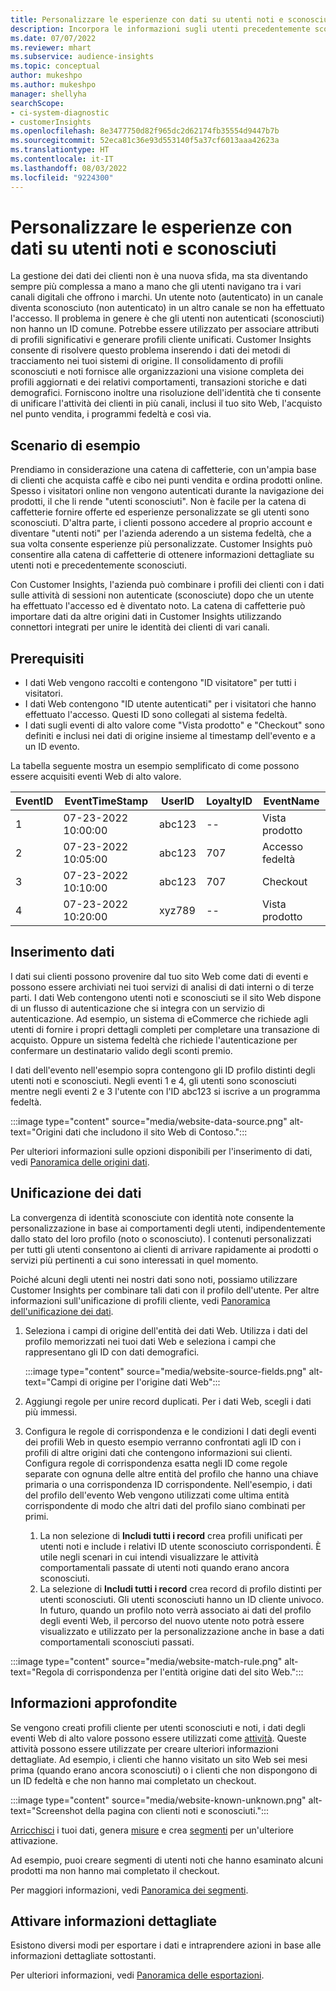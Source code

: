 ```yaml
---
title: Personalizzare le esperienze con dati su utenti noti e sconosciuti
description: Incorpora le informazioni sugli utenti precedentemente sconosciuti quando conosci la loro identità.
ms.date: 07/07/2022
ms.reviewer: mhart
ms.subservice: audience-insights
ms.topic: conceptual
author: mukeshpo
ms.author: mukeshpo
manager: shellyha
searchScope:
- ci-system-diagnostic
- customerInsights
ms.openlocfilehash: 8e3477750d82f965dc2d62174fb35554d9447b7b
ms.sourcegitcommit: 52eca81c36e93d553140f5a37cf6013aaa42623a
ms.translationtype: HT
ms.contentlocale: it-IT
ms.lasthandoff: 08/03/2022
ms.locfileid: "9224300"
---
```

# <a name="personalize-your-experiences-with-data-about-known-and-unknown-users"></a>Personalizzare le esperienze con dati su utenti noti e sconosciuti

La gestione dei dati dei clienti non è una nuova sfida, ma sta diventando sempre più complessa a mano a mano che gli utenti navigano tra i vari canali digitali che offrono i marchi. Un utente noto (autenticato) in un canale diventa sconosciuto (non autenticato) in un altro canale se non ha effettuato l'accesso. Il problema in genere è che gli utenti non autenticati (sconosciuti) non hanno un ID comune. Potrebbe essere utilizzato per associare attributi di profili significativi e generare profili cliente unificati. Customer Insights consente di risolvere questo problema inserendo i dati dei metodi di tracciamento nei tuoi sistemi di origine. Il consolidamento di profili sconosciuti e noti fornisce alle organizzazioni una visione completa dei profili aggiornati e dei relativi comportamenti, transazioni storiche e dati demografici. Forniscono inoltre una risoluzione dell'identità che ti consente di unificare l'attività dei clienti in più canali, inclusi il tuo sito Web, l'acquisto nel punto vendita, i programmi fedeltà e così via.

## <a name="sample-scenario"></a>Scenario di esempio

Prendiamo in considerazione una catena di caffetterie, con un'ampia base di clienti che acquista caffè e cibo nei punti vendita e ordina prodotti online. Spesso i visitatori online non vengono autenticati durante la navigazione dei prodotti, il che li rende "utenti sconosciuti". Non è facile per la catena di caffetterie fornire offerte ed esperienze personalizzate se gli utenti sono sconosciuti. D'altra parte, i clienti possono accedere al proprio account e diventare "utenti noti" per l'azienda aderendo a un sistema fedeltà, che a sua volta consente esperienze più personalizzate. Customer Insights può consentire alla catena di caffetterie di ottenere informazioni dettagliate su utenti noti e precedentemente sconosciuti.

Con Customer Insights, l'azienda può combinare i profili dei clienti con i dati sulle attività di sessioni non autenticate (sconosciute) dopo che un utente ha effettuato l'accesso ed è diventato noto. La catena di caffetterie può importare dati da altre origini dati in Customer Insights utilizzando connettori integrati per unire le identità dei clienti di vari canali.

## <a name="prerequisites"></a>Prerequisiti

- I dati Web vengono raccolti e contengono "ID visitatore" per tutti i visitatori.
- I dati Web contengono "ID utente autenticati" per i visitatori che hanno effettuato l'accesso. Questi ID sono collegati al sistema fedeltà.
- I dati sugli eventi di alto valore come "Vista prodotto" e "Checkout" sono definiti e inclusi nei dati di origine insieme al timestamp dell'evento e a un ID evento.

La tabella seguente mostra un esempio semplificato di come possono essere acquisiti eventi Web di alto valore.

|EventID|EventTimeStamp|UserID|LoyaltyID|EventName|
|--|--|--|--|--|
|1|07-23-2022 10:00:00|abc123|--|Vista prodotto|
|2|07-23-2022 10:05:00|abc123|707|Accesso fedeltà|
|3|07-23-2022 10:10:00|abc123|707|Checkout|
|4|07-23-2022 10:20:00|xyz789|--|Vista prodotto|

## <a name="data-ingestion"></a>Inserimento dati

I dati sui clienti possono provenire dal tuo sito Web come dati di eventi e possono essere archiviati nei tuoi servizi di analisi di dati interni o di terze parti. I dati Web contengono utenti noti e sconosciuti se il sito Web dispone di un flusso di autenticazione che si integra con un servizio di autenticazione. Ad esempio, un sistema di eCommerce che richiede agli utenti di fornire i propri dettagli completi per completare una transazione di acquisto. Oppure un sistema fedeltà che richiede l'autenticazione per confermare un destinatario valido degli sconti premio.

I dati dell'evento nell'esempio sopra contengono gli ID profilo distinti degli utenti noti e sconosciuti. Negli eventi 1 e 4, gli utenti sono sconosciuti mentre negli eventi 2 e 3 l'utente con l'ID abc123 si iscrive a un programma fedeltà.

:::image type="content" source="media/website-data-source.png" alt-text="Origini dati che includono il sito Web di Contoso.":::

Per ulteriori informazioni sulle opzioni disponibili per l'inserimento di dati, vedi [Panoramica delle origini dati](data-sources.md).

## <a name="data-unification"></a>Unificazione dei dati

La convergenza di identità sconosciute con identità note consente la personalizzazione in base ai comportamenti degli utenti, indipendentemente dallo stato del loro profilo (noto o sconosciuto). I contenuti personalizzati per tutti gli utenti consentono ai clienti di arrivare rapidamente ai prodotti o servizi più pertinenti a cui sono interessati in quel momento.

Poiché alcuni degli utenti nei nostri dati sono noti, possiamo utilizzare Customer Insights per combinare tali dati con il profilo dell'utente. Per altre informazioni sull'unificazione di profili cliente, vedi [Panoramica dell'unificazione dei dati](data-unification.md).

1. Seleziona i campi di origine dell'entità dei dati Web. Utilizza i dati del profilo memorizzati nei tuoi dati Web e seleziona i campi che rappresentano gli ID con dati demografici.

   :::image type="content" source="media/website-source-fields.png" alt-text="Campi di origine per l'origine dati Web":::

1. Aggiungi regole per unire record duplicati. Per i dati Web, scegli i dati più immessi.

1. Configura le regole di corrispondenza e le condizioni I dati degli eventi dei profili Web in questo esempio verranno confrontati agli ID con i profili di altre origini dati che contengono informazioni sui clienti. Configura regole di corrispondenza esatta negli ID come regole separate con ognuna delle altre entità del profilo che hanno una chiave primaria o una corrispondenza ID corrispondente. Nell'esempio, i dati del profilo dell'evento Web vengono utilizzati come ultima entità corrispondente di modo che altri dati del profilo siano combinati per primi.
   1. La non selezione di **Includi tutti i record** crea profili unificati per utenti noti e include i relativi ID utente sconosciuto corrispondenti. È utile negli scenari in cui intendi visualizzare le attività comportamentali passate di utenti noti quando erano ancora sconosciuti.
   1. La selezione di **Includi tutti i record** crea record di profilo distinti per utenti sconosciuti. Gli utenti sconosciuti hanno un ID cliente univoco. In futuro, quando un profilo noto verrà associato ai dati del profilo degli eventi Web, il percorso del nuovo utente noto potrà essere visualizzato e utilizzato per la personalizzazione anche in base a dati comportamentali sconosciuti passati.

:::image type="content" source="media/website-match-rule.png" alt-text="Regola di corrispondenza per l'entità origine dati del sito Web.":::

## <a name="get-insights"></a>Informazioni approfondite

Se vengono creati profili cliente per utenti sconosciuti e noti, i dati degli eventi Web di alto valore possono essere utilizzati come [attività](activities.md). Queste attività possono essere utilizzate per creare ulteriori informazioni dettagliate. Ad esempio, i clienti che hanno visitato un sito Web sei mesi prima (quando erano ancora sconosciuti) o i clienti che non dispongono di un ID fedeltà e che non hanno mai completato un checkout.

:::image type="content" source="media/website-known-unknown.png" alt-text="Screenshot della pagina con clienti noti e sconosciuti.":::

[Arricchisci](enrichment-hub.md) i tuoi dati, genera [misure](measures.md) e crea [segmenti](segments.md) per un'ulteriore attivazione.

Ad esempio, puoi creare segmenti di utenti noti che hanno esaminato alcuni prodotti ma non hanno mai completato il checkout.

Per maggiori informazioni, vedi [Panoramica dei segmenti](segments.md).

## <a name="activate-insights"></a>Attivare informazioni dettagliate

Esistono diversi modi per esportare i dati e intraprendere azioni in base alle informazioni dettagliate sottostanti.

Per ulteriori informazioni, vedi [Panoramica delle esportazioni](export-destinations.md).
